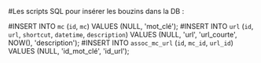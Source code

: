 #Les scripts SQL pour insérer les bouzins dans la DB : 

#INSERT INTO `mc` (`id`, `mc`) VALUES (NULL, 'mot_clé');
#INSERT INTO `url` (`id`, `url`, `shortcut`, `datetime`, `description`) VALUES (NULL, 'url', 'url_courte', NOW(), 'description');
#INSERT INTO `assoc_mc_url` (`id`, `mc_id`, `url_id`) VALUES (NULL, 'id_mot_clé', 'id_url');
